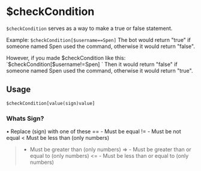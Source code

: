 # $checkCondition
 `$checkCondition` serves as a way to make a true or false statement.

Example: `$checkCondition[$username==Spen]`
The bot would return "true" if someone named Spen used the command, otherwise it would return "false".

However, if you made $checkCondition like this: `$checkCondition[$username!=Spen] `
Then it would return "false" if someone named Spen used the command, otherwise it would return "true".

## Usage
```$checkCondition[value(sign)value] ```

### Whats Sign?
• Replace (sign) with one of these 
== - Must be equal 
!= - Must be not equal 
< Must be less than (only numbers) 
> - Must be greater than (only numbers) 
=> - Must be greater than or equal to (only numbers) 
<= - Must be less than or equal to (only numbers) 
